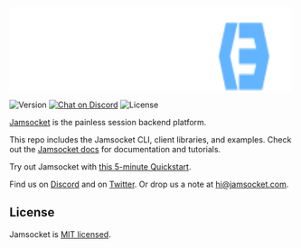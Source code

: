 <div style="width: 500px; height: 150px;">
  <a href="https://jamsocket.com#gh-light-mode-only" style="position: absolute;">
    <img style="width: 500px; height: 150px;" src="./assets/jamsocket-logo-light.svg" alt="Jamsocket logo" />
  </a>
  <a href="https://jamsocket.com#gh-dark-mode-only" style="position: absolute;">
    <img style="width: 500px; height: 150px;" src="./assets/jamsocket-logo-dark.svg" alt="Jamsocket logo" />
  </a>
</div>

![Version](https://img.shields.io/npm/v/jamsocket)
[![Chat on Discord](https://img.shields.io/discord/939641163265232947?color=404eed&label=discord)](https://discord.gg/N5sEpsuhh9)
![License](https://img.shields.io/github/license/jamsocket/jamsocket)

[Jamsocket](https://jamsocket.com/) is the painless session backend platform.

This repo includes the Jamsocket CLI, client libraries, and examples. Check out the [Jamsocket docs](https://docs.jamsocket.com) for documentation and tutorials.

Try out Jamsocket with [this 5-minute Quickstart](https://docs.jamsocket.com/platform/quickstart).

Find us on [Discord](https://discord.gg/N5sEpsuhh9) and on [Twitter](https://x.com/jamsockethq). Or drop us a note at [hi@jamsocket.com](mailto:hi@jamsocket.com).

## License

Jamsocket is [MIT licensed](./LICENSE).
